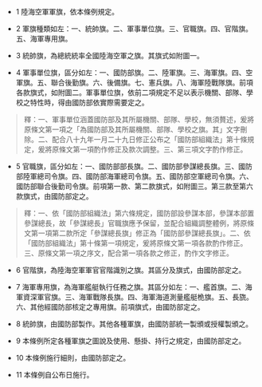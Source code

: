 * 1 陸海空軍軍旗，依本條例規定。

* 2 軍旗種類如左：一、統帥旗。二、軍事單位旗。三、官職旗。四、官階旗。五、海軍專用旗。

* 3 統帥旗，為總統統率全國陸海空軍之旗。其旗式如附圖一。

* 4 軍事單位旗，區分如左：一、國防部旗。二、陸軍旗。三、海軍旗。四、空軍旗。五、聯合後勤旗。六、後備旗。七、憲兵旗。八、海軍陸戰隊旗。前項各款旗式，如附圖二。軍事單位旗，依前二項規定不足以表示機關、部隊、學校之特性時，得由國防部依實際需要定之。

> 釋：一、軍事單位涵蓋國防部及其所屬機關、部隊、學校，無須贅述，爰將原條文第一項之「為國防部及其所屬機關、部隊、學校之旗。其」文字刪除。二、配合八十九年一月二十九日修正公布之「國防部組織法」第十條規定，爰將原條文第一項酌作修正及款次調整。三、第三項文字酌作修正。

* 5 官職旗，區分如左：一、國防部部長旗。二、國防部參謀總長旗。三、國防部陸軍總司令旗。四、國防部海軍總司令旗。五、國防部空軍總司令旗。六、國防部聯合後勤司令旗。前項第一款、第二款旗式，如附圖三。第三款至第六款旗式，由國防部定之。

> 釋：一、依「國防部組織法」第六條規定，國防部設參謀本部，參謀本部置參謀總長，故「參謀總長」官職旗應予保留，並配合組織調整體例，將原條文第一項第二款所定「參謀總長旗」修正為「國防部參謀總長旗」。二、依「國防部組織法」第十條第一項規定，爰將原條文第一項各款酌作修正。三、原條文第一項之序文，配合第一項各款之修正，酌作文字修正。

* 6 官階旗，為陸海空軍軍官官階識別之旗。其區分及旗式，由國防部定之。

* 7 海軍專用旗，為海軍艦艇執行任務之旗。其區分如左：一、艦首旗。二、海軍資深軍官旗。三、海軍戰隊長旗。四、海軍海道測量艦艇桅旗。五、長旒。六、其他經國防部核定之專用旗。前項旗式，由國防部定之。

* 8 統帥旗，由國防部製作。其他各種軍旗，由國防部統一製頒或授權製頒之。

* 9 本條例所定各種軍旗之圖說及使用、懸掛、持行之規定，由國防部定之。

* 10 本條例施行細則，由國防部定之。

* 11 本條例自公布日施行。

